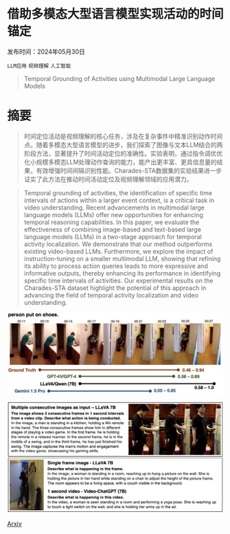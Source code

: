 # 借助多模态大型语言模型实现活动的时间锚定

发布时间：2024年05月30日

`LLM应用` `视频理解` `人工智能`

> Temporal Grounding of Activities using Multimodal Large Language Models

# 摘要

> 时间定位活动是视频理解的核心任务，涉及在复杂事件中精准识别动作时间点。随着多模态大型语言模型的进步，我们探索了图像与文本LLM结合的两阶段方法，显著提升了时间活动定位的准确性。实验表明，通过指令调优优化小规模多模态LLM处理动作查询的能力，能产出更丰富、更具信息量的结果，有效增强时间间隔识别性能。Charades-STA数据集的实验结果进一步证实了此方法在推动时间活动定位及视频理解领域的应用潜力。

> Temporal grounding of activities, the identification of specific time intervals of actions within a larger event context, is a critical task in video understanding. Recent advancements in multimodal large language models (LLMs) offer new opportunities for enhancing temporal reasoning capabilities. In this paper, we evaluate the effectiveness of combining image-based and text-based large language models (LLMs) in a two-stage approach for temporal activity localization. We demonstrate that our method outperforms existing video-based LLMs. Furthermore, we explore the impact of instruction-tuning on a smaller multimodal LLM, showing that refining its ability to process action queries leads to more expressive and informative outputs, thereby enhancing its performance in identifying specific time intervals of activities. Our experimental results on the Charades-STA dataset highlight the potential of this approach in advancing the field of temporal activity localization and video understanding.

![借助多模态大型语言模型实现活动的时间锚定](../../../paper_images/2407.06157/activity_illustration.png)

![借助多模态大型语言模型实现活动的时间锚定](../../../paper_images/2407.06157/prompting_examples.png)

[Arxiv](https://arxiv.org/abs/2407.06157)